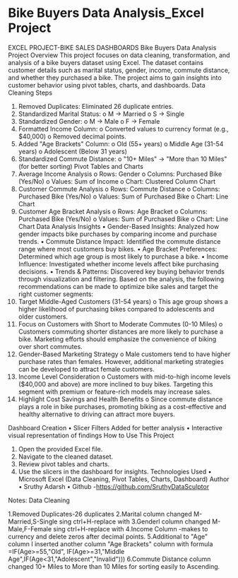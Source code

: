# Bike Buyers Data Analysis_Excel Project
EXCEL PROJECT-BIKE SALES DASHBOARDS
Bike Buyers Data Analysis
Project Overview
This project focuses on data cleaning, transformation, and analysis of a bike buyers dataset using Excel. The dataset contains customer details such as marital status, gender, income, commute distance, and whether they purchased a bike. The project aims to gain insights into customer behavior using pivot tables, charts, and dashboards.
Data Cleaning Steps
1.	Removed Duplicates: Eliminated 26 duplicate entries.
2.	Standardized Marital Status:
o	M → Married
o	S → Single
3.	Standardized Gender:
o	M → Male
o	F → Female
4.	Formatted Income Column:
o	Converted values to currency format (e.g., $40,000)
o	Removed decimal points.
5.	Added "Age Brackets" Column:
o	Old (55+ years)
o	Middle Age (31-54 years)
o	Adolescent (Below 31 years)
6.	Standardized Commute Distance:
o	"10+ Miles" → "More than 10 Miles" (for better sorting)
Pivot Tables and Charts
1.	Average Income Analysis
o	Rows: Gender
o	Columns: Purchased Bike (Yes/No)
o	Values: Sum of Income
o	Chart: Clustered Column Chart
2.	Customer Commute Analysis
o	Rows: Commute Distance
o	Columns: Purchased Bike (Yes/No)
o	Values: Sum of Purchased Bike
o	Chart: Line Chart
3.	Customer Age Bracket Analysis
o	Rows: Age Bracket
o	Columns: Purchased Bike (Yes/No)
o	Values: Sum of Purchased Bike
o	Chart: Line Chart
Data Analysis Insights
•	Gender-Based Insights: Analyzed how gender impacts bike purchases by comparing income and purchase trends.
•	Commute Distance Impact: Identified the commute distance range where most customers buy bikes.
•	Age Bracket Preferences: Determined which age group is most likely to purchase a bike.
•	Income Influence: Investigated whether income levels affect bike purchasing decisions.
•	Trends & Patterns: Discovered key buying behavior trends through visualization and filtering.
Based on the analysis, the following recommendations can be made to optimize bike sales and target the right customer segments:
1.	Target Middle-Aged Customers (31-54 years)
o	This age group shows a higher likelihood of purchasing bikes compared to adolescents and older customers.
2.	Focus on Customers with Short to Moderate Commutes (0-10 Miles)
o	Customers commuting shorter distances are more likely to purchase a bike. Marketing efforts should emphasize the convenience of biking over short commutes.
3.	Gender-Based Marketing Strategy
o	Male customers tend to have higher purchase rates than females. However, additional marketing strategies can be developed to attract female customers.
4.	Income Level Consideration
o	Customers with mid-to-high income levels ($40,000 and above) are more inclined to buy bikes. Targeting this segment with premium or feature-rich models may increase sales.
5.	Highlight Cost Savings and Health Benefits
o	Since commute distance plays a role in bike purchases, promoting biking as a cost-effective and healthy alternative to driving can attract more buyers.

Dashboard Creation
•	Slicer Filters Added for better analysis
•	Interactive visual representation of findings
How to Use This Project
1.	Open the provided Excel file.
2.	Navigate to the cleaned dataset.
3.	Review pivot tables and charts.
4.	Use the slicers in the dashboard for insights.
Technologies Used
•	Microsoft Excel (Data Cleaning, Pivot Tables, Charts, Dashboard)
Author
•	Sruthy Adarsh
•	Github -https://github.com/SruthyDataSculptor

Notes:
Data Cleaning

1.Removed Duplicates-26 duplicates
2.Marital column changed M-Married,S-Single sing ctrl+H-replace with
3.Genderl column changed M-Male,F-Female sing ctrl+H-replace with
4.Income Column -makes to currency and delete zeros after decimal points.
5.Additional to "Age" column I inserted another column "Age Brackets" column with formula 
=IF(Age>=55,"Old", IF(Age>=31,"Middle Age",IF(Age<31,"Adolescent","Invalid")))
6.Commute Distance column changed 10+ Miles to More than 10 Miles for sorting easily to Ascending.


